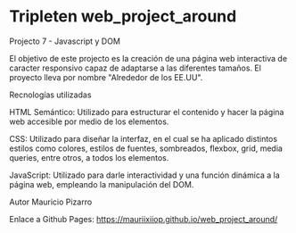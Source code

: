 # Tripleten web_project_around

Projecto 7 - Javascript y DOM

El objetivo de este projecto es la creación de una página web interactiva de caracter responsivo capaz de adaptarse a las diferentes tamaños. El proyecto lleva por nombre "Alrededor de los EE.UU".

Recnologías utilizadas

HTML Semántico: Utilizado para estructurar el contenido y hacer la página web accesible por medio de los elementos.

CSS: Utilizado para diseñar la interfaz, en el cual se ha aplicado distintos estilos como colores, estilos de fuentes, sombreados, flexbox, grid, media queries, entre otros, a todos los elementos.

JavaScript: Utilizado para darle interactividad y una función dinámica a la página web, empleando la manipulación del DOM.

Autor
Mauricio Pizarro

Enlace a Github Pages: https://mauriixiiop.github.io/web_project_around/

